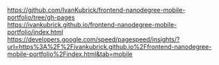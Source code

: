 https://github.com/IvanKubrick/frontend-nanodegree-mobile-portfolio/tree/gh-pages  
https://ivankubrick.github.io/frontend-nanodegree-mobile-portfolio/index.html  
https://developers.google.com/speed/pagespeed/insights/?url=https%3A%2F%2Fivankubrick.github.io%2Ffrontend-nanodegree-mobile-portfolio%2Findex.html&tab=mobile
